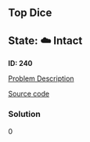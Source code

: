 ## Top Dice

## State: :cloud: **Intact**

**ID: 240**

[Problem Description](https://projecteuler.net/problem=240)

[Source code](main.cpp)

### Solution
0
